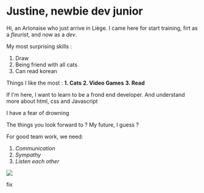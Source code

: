 
# Justine, newbie dev junior

Hi, an Arlonaise who just arrive in Liège.
I came here for start training, firt as a *fleurist*, and now as a *dev*.

My most surprising skills :
1. Draw
2. Being friend with all cats
3. Can read korean

Things I like the most :
**1. Cats**
**2. Video Games**
**3. Read**

If I'm here, I want to learn to be a frond end developer.
And understand more about html, css and Javascript

I have a fear of drowning

The things you look forward to ? My future, I guess ?

For good team work, we need:
1. *Communication*
2. *Sympathy*
3. *Listen each other*


![](https://storage.googleapis.com/smartphoto-express-production-wp-blogs-com/9/2017/08/comment-creer-un-album-photo-gif-chat-etonne.gif)

fix 